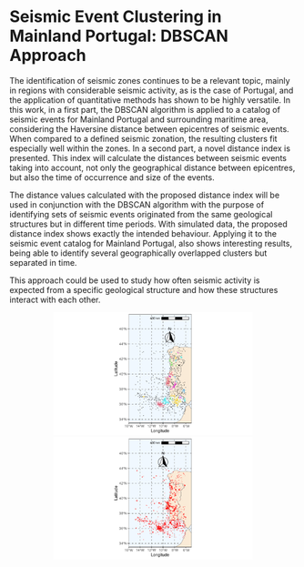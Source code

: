 # Seismic Event Clustering in Mainland Portugal: DBSCAN Approach

The identification of seismic zones continues to be a relevant topic, mainly in regions with considerable seismic activity, as is the case of Portugal, and the application of quantitative methods has shown to be highly versatile. In this work, in a first part, the DBSCAN algorithm is applied to a catalog of seismic events for Mainland Portugal and surrounding maritime area, considering the Haversine distance between epicentres of seismic events. When compared to a defined seismic zonation, the resulting clusters fit especially well within the zones. In a second part, a novel distance index is presented. This index will calculate the distances between seismic events taking into account, not only the geographical distance between epicentres, but also the time of occurrence and size of the events. 

The distance values calculated with the proposed distance index will be used in conjunction with the DBSCAN algorithm with the purpose of identifying sets of seismic events originated from the same geological structures but in different time periods. With simulated data, the proposed distance index shows exactly the intended behaviour. Applying it to the seismic event catalog for Mainland Portugal, also shows interesting results, being able to identify several geographically overlapped clusters but separated in time. 

This approach could be used to study how often seismic activity is expected from a specific geological structure and how these structures interact with each other.

<p align="center">
  <img src="https://github.com/andrebrito0/dbscan_seismic_data/blob/main/mapST.pdf" width="350" alt = "Geogrphical representation of earthquakes based on their magnitude.">
  <img src="https://github.com/andrebrito0/dbscan_seismic_data/blob/main/map.pdf" width="350" alt= "Geogrphical representation of seismic clusters.">
</p>
